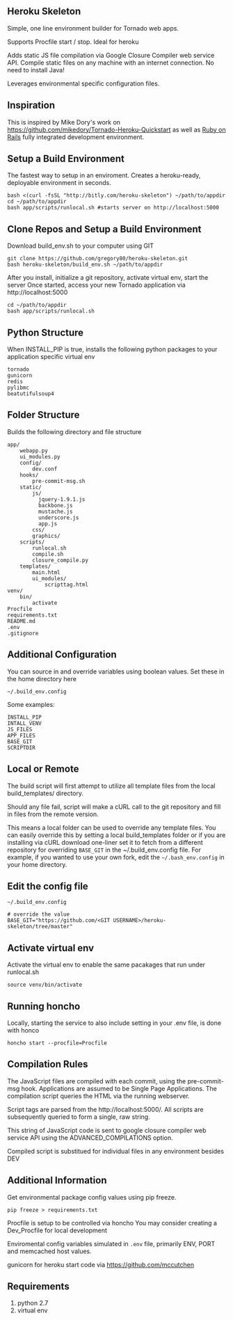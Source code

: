 
Heroku Skeleton
-------------

Simple, one line environment builder for Tornado web apps.

Supports Procfile start / stop. Ideal for heroku

Adds static JS file compilation via Google Closure Compiler
web service API. Compile static files on any machine with an
internet connection. No need to install Java!

Leverages environmental specific configuration files.

Inspiration
------------

This is inspired by Mike Dory's work on
https://github.com/mikedory/Tornado-Heroku-Quickstart as well as 
[Ruby on Rails](http://rubyonrails.org/) fully integrated development
environment.

Setup a Build Environment
-------------

The fastest way to setup in an enviroment. Creates a heroku-ready, 
deployable environment in seconds.

    bash <(curl -fsSL "http://bitly.com/heroku-skeleton") ~/path/to/appdir
    cd ~/path/to/appdir
    bash app/scripts/runlocal.sh #starts server on http://localhost:5000


Clone Repos and Setup a Build Environment
---------------

Download build_env.sh to your computer using GIT

    git clone https://github.com/gregory80/heroku-skeleton.git
    bash heroku-skeleton/build_env.sh ~/path/to/appdir


After you install, initialize a git repository, activate virtual env, start the server
Once started, access your new Tornado application via http://localhost:5000

    cd ~/path/to/appdir
    bash app/scripts/runlocal.sh

Python Structure
---------

When INSTALL_PIP is true, installs the following python packages to your
application specific virtual env

    tornado
    gunicorn
    redis
    pylibmc
    beatutifulsoup4


Folder Structure
--------------
Builds the following directory
and file structure

    app/
        webapp.py
        ui_modules.py
        config/
            dev.conf
        hooks/
            pre-commit-msg.sh
        static/
            js/
              jquery-1.9.1.js
              backbone.js
              mustache.js
              underscore.js
              app.js
            css/
            graphics/
        scripts/
            runlocal.sh
            compile.sh
            closure_compile.py
        templates/
            main.html        
            ui_modules/
                scripttag.html
    venv/
        bin/
            activate
    Procfile
    requirements.txt
    README.md
    .env
    .gitignore

Additional Configuration
---------------------

You can source in and override variables
using boolean values. Set these in the home
directory here

    ~/.build_env.config

Some examples:

    INSTALL_PIP
    INTALL_VENV
    JS_FILES    
    APP_FILES
    BASE_GIT
    SCRIPTDIR    

Local or Remote
---------------
The build script will first attempt to utilize all template files from the
local build_templates/ directory.

Should any file fail, script will make a cURL call to the git repository
and fill in files from the remote version.

This means a local folder can 
be used to override any template files. You can easily
override this by setting a local build_templates folder
or if you are installing via cURL download one-liner
set it to fetch from a different repository for 
overriding <code>BASE_GIT</code> in the ~/.build_env.config
file. For example, if you wanted to use your own fork, edit 
the <code>~/.bash_env.config</code> in your home directory.


Edit the config file
-----------------

    ~/.build_env.config

    # override the value
    BASE_GIT="https://github.com/<GIT USERNAME>/heroku-skeleton/tree/master"


Activate virtual env
--------------
Activate the virtual env to enable the 
same pacakages that run under runlocal.sh

    source venv/bin/activate

Running honcho
--------------

Locally, starting the service to also include setting in your 
.env file, is done with honco 


    honcho start --procfile=Procfile 


Compilation Rules
-----------------
The JavaScript files are compiled with each commit, using the pre-commit-msg hook. 
Applications are assumed to be Single Page Applications. The compilation
script queries the HTML via the running webserver.

Script tags are parsed from the http://localhost:5000/. All scripts are 
subsequently queried to form a single, raw string.

This string of JavaScript code is sent to google closure compiler web service API
using the ADVANCED_COMPILATIONS option. 

Compiled script is substitued for individual files in any environment besides DEV



Additional Information
------------------

Get environmental package config values using pip freeze.

    pip freeze > requirements.txt 


Procfile is setup to be controlled via honcho
You may consider creating a Dev_Procfile for local
development

Enviromental config variables simulated in 
<code>.env</code> file, primarily  ENV, PORT and memcached host values.


gunicorn for heroku start code via 
https://github.com/mccutchen



Requirements
--------------

1. python 2.7
1. virtual env





